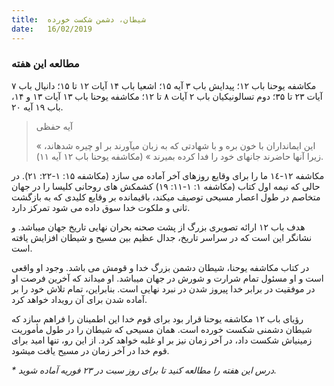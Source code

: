 ```yaml
---
title:  شیطان، دشمن شکست خورده
date:   16/02/2019
---
```


### مطالعه این هفته
مکاشفه یوحنا باب ۱۲؛ پیدایش باب ۳ آیه ۱۵؛ اشعیا باب ۱۴ آیات ۱۲ تا ۱۵؛ دانیال باب ۷ آیات ۲۳ تا ۳۵؛ دوم تسالونیکیان باب ۲ آیات ۸ تا ۱۲؛ مکاشفه یوحنا باب ۱۳ آیات ۱۳ و ۱۴، باب ۱۹ آیه ۲۰.

> <p>آیه حفظی</p>
> « این ایمانداران با خون بره و با شهادتی که به زبان میآورند بر او چیره شدهاند، زیرا آنها حاضرند جانهای خود را فدا کرده بمیرند » (مکاشفه یوحنا باب ۱۲ آیه ۱۱).

مکاشفه ١٢-١٤ ما را برای وقایع روزهای آخر آماده می سازد (مکاشفه ١۵: ١-٢٢: ٢١). در حالی که نیمه اول کتاب (مکاشفه ١: ١-١١: ١۹) کشمکش های روحانی کلیسا را در جهان متخاصم در طول اعصار مسیحی توصیف میکند، باقیمانده بر وقایع کلیدی که به بازگشت ثانی و ملکوت خدا سوق داده می شود تمرکز دارد. 

هدف باب ۱۲ ارائه تصویری بزرگ از پشت صحنه بحران نهایی تاریخ جهان میباشد. و نشانگر این است که در سراسر تاریخ، جدال عظیم بین مسیح و شیطان افزایش یافته است. 

در کتاب مکاشفه یوحنا، شیطان دشمن بزرگ خدا و قومش می باشد. وجود او واقعی است و او مسئول تمام شرارت و شورش در جهان میباشد. او میداند که آخرین فرصت او در موفقیت در برابر خدا پیروز شدن در نبرد نهایی است. بنابراین، تمام تلاش خود را بر آماده شدن برای آن رویداد خواهد کرد.

رؤیای باب ۱۲ مکاشفه یوحنا قرار بود برای قوم خدا این اطمینان را فراهم سازد که شیطان دشمنی شکست خورده است. همان مسیحی که شیطان را در طول مأموریت زمینیاش شکست داد، در آخر زمان نیز بر او غلبه خواهد کرد. از این رو، تنها امید برای قوم خدا در آخر زمان در مسیح یافت میشود.

_* درس این هفته را مطالعه کنید تا برای روز سبت در ۲۳ فوریه آماده شوید._